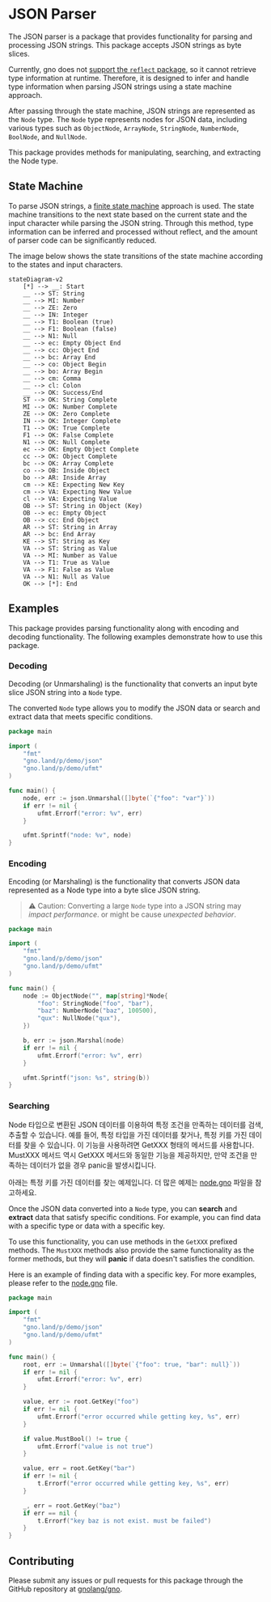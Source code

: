 # JSON Parser

The JSON parser is a package that provides functionality for parsing and processing JSON strings. This package accepts JSON strings as byte slices.

Currently, gno does not [support the `reflect` package](https://docs.gno.land/concepts/effective-gno#reflection-is-never-clear), so it cannot retrieve type information at runtime. Therefore, it is designed to infer and handle type information when parsing JSON strings using a state machine approach.

After passing through the state machine, JSON strings are represented as the `Node` type. The `Node` type represents nodes for JSON data, including various types such as `ObjectNode`, `ArrayNode`, `StringNode`, `NumberNode`, `BoolNode`, and `NullNode`.

This package provides methods for manipulating, searching, and extracting the Node type.

## State Machine

To parse JSON strings, a [finite state machine](https://en.wikipedia.org/wiki/Finite-state_machine) approach is used. The state machine transitions to the next state based on the current state and the input character while parsing the JSON string. Through this method, type information can be inferred and processed without reflect, and the amount of parser code can be significantly reduced.

The image below shows the state transitions of the state machine according to the states and input characters.

```mermaid
stateDiagram-v2
    [*] --> __: Start
    __ --> ST: String
    __ --> MI: Number
    __ --> ZE: Zero
    __ --> IN: Integer
    __ --> T1: Boolean (true)
    __ --> F1: Boolean (false)
    __ --> N1: Null
    __ --> ec: Empty Object End
    __ --> cc: Object End
    __ --> bc: Array End
    __ --> co: Object Begin
    __ --> bo: Array Begin
    __ --> cm: Comma
    __ --> cl: Colon
    __ --> OK: Success/End
    ST --> OK: String Complete
    MI --> OK: Number Complete
    ZE --> OK: Zero Complete
    IN --> OK: Integer Complete
    T1 --> OK: True Complete
    F1 --> OK: False Complete
    N1 --> OK: Null Complete
    ec --> OK: Empty Object Complete
    cc --> OK: Object Complete
    bc --> OK: Array Complete
    co --> OB: Inside Object
    bo --> AR: Inside Array
    cm --> KE: Expecting New Key
    cm --> VA: Expecting New Value
    cl --> VA: Expecting Value
    OB --> ST: String in Object (Key)
    OB --> ec: Empty Object
    OB --> cc: End Object
    AR --> ST: String in Array
    AR --> bc: End Array
    KE --> ST: String as Key
    VA --> ST: String as Value
    VA --> MI: Number as Value
    VA --> T1: True as Value
    VA --> F1: False as Value
    VA --> N1: Null as Value
    OK --> [*]: End
```

## Examples

This package provides parsing functionality along with encoding and decoding functionality. The following examples demonstrate how to use this package.

### Decoding

Decoding (or Unmarshaling) is the functionality that converts an input byte slice JSON string into a `Node` type.

The converted `Node` type allows you to modify the JSON data or search and extract data that meets specific conditions.

```go
package main

import (
    "fmt"
    "gno.land/p/demo/json"
    "gno.land/p/demo/ufmt"
)

func main() {
    node, err := json.Unmarshal([]byte(`{"foo": "var"}`))
    if err != nil {
        ufmt.Errorf("error: %v", err)
    }

    ufmt.Sprintf("node: %v", node)
}
```

### Encoding

Encoding (or Marshaling) is the functionality that converts JSON data represented as a Node type into a byte slice JSON string.

> ⚠️ Caution: Converting a large `Node` type into a JSON string may _impact performance_. or might be cause _unexpected behavior_.

```go
package main

import (
    "fmt"
    "gno.land/p/demo/json"
    "gno.land/p/demo/ufmt"
)

func main() {
    node := ObjectNode("", map[string]*Node{
        "foo": StringNode("foo", "bar"),
        "baz": NumberNode("baz", 100500),
        "qux": NullNode("qux"),
    })

    b, err := json.Marshal(node)
    if err != nil {
        ufmt.Errorf("error: %v", err)
    }

    ufmt.Sprintf("json: %s", string(b))
}
```

### Searching

Node 타입으로 변환된 JSON 데이터를 이용하여 특정 조건을 만족하는 데이터를 검색, 추출할 수 있습니다. 예를 들어, 특정 타입을 가진 데이터를 찾거나, 특정 키를 가진 데이터를 찾을 수 있습니다. 이 기능을 사용하려면 GetXXX 형태의 메서드를 사용합니다. MustXXX 메서드 역시 GetXXX 메서드와 동일한 기능을 제공하지만, 만약 조건을 만족하는 데이터가 없을 경우 panic을 발생시킵니다.

아래는 특정 키를 가진 데이터를 찾는 예제입니다. 더 많은 예제는 [node.gno](node.gno) 파일을 참고하세요.

Once the JSON data converted into a `Node` type, you can **search** and **extract** data that satisfy specific conditions. For example, you can find data with a specific type or data with a specific key.

To use this functionality, you can use methods in the `GetXXX` prefixed methods. The `MustXXX` methods also provide the same functionality as the former methods, but they will **panic** if data doesn't satisfies the condition.

Here is an example of finding data with a specific key. For more examples, please refer to the [node.gno](node.gno) file.

```go
package main

import (
    "fmt"
    "gno.land/p/demo/json"
    "gno.land/p/demo/ufmt"
)

func main() {
    root, err := Unmarshal([]byte(`{"foo": true, "bar": null}`))
    if err != nil {
        ufmt.Errorf("error: %v", err)
    }

    value, err := root.GetKey("foo")
    if err != nil {
        ufmt.Errorf("error occurred while getting key, %s", err)
    }

    if value.MustBool() != true {
        ufmt.Errorf("value is not true")
    }

    value, err = root.GetKey("bar")
    if err != nil {
        t.Errorf("error occurred while getting key, %s", err)
    }

    _, err = root.GetKey("baz")
    if err == nil {
        t.Errorf("key baz is not exist. must be failed")
    }
}
```

## Contributing

Please submit any issues or pull requests for this package through the GitHub repository at [gnolang/gno](<https://github.com/gnolang/gno>).

